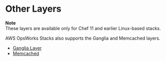 # Other Layers<a name="workinglayers-other"></a>

**Note**  
These layers are available only for Chef 11 and earlier Linux\-based stacks\.

AWS OpsWorks Stacks also supports the Ganglia and Memcached layers\.


+ [Ganglia Layer](workinglayers-ganglia.md)
+ [Memcached](workinglayers-mem.md)